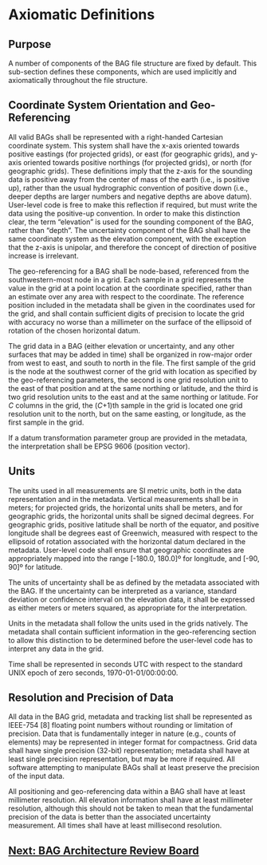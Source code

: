 # Axiomatic Definitions

## Purpose

A number of components of the BAG file structure are fixed by default. This sub-section defines these components, which are used implicitly and axiomatically throughout the file structure.

## Coordinate System Orientation and Geo-Referencing

All valid BAGs shall be represented with a right-handed Cartesian coordinate system.  This system shall have the x-axis oriented towards positive eastings (for projected grids), or east (for geographic grids), and y-axis oriented towards positive northings (for projected grids), or north (for geographic grids).  These definitions imply that the z-axis for the sounding data is positive away from the center of mass of the earth (i.e., is positive up), rather than the usual hydrographic convention of positive down (i.e., deeper depths are larger numbers and negative depths are above datum).  User-level code is free to make this reflection if required, but must write the data using the positive-up convention.  In order to make this distinction clear, the term “elevation” is used for the sounding component of the BAG, rather than “depth”.  The uncertainty component of the BAG shall have the same coordinate system as the elevation component, with the exception that the z-axis is unipolar, and therefore the concept of direction of positive increase is irrelevant.

The geo-referencing for a BAG shall be node-based, referenced from the southwestern-most node in a grid.  Each sample in a grid represents the value in the grid at a point location at the coordinate specified, rather than an estimate over any area with respect to the coordinate.  The reference position included in the metadata shall be given in the coordinates used for the grid, and shall contain sufficient digits of precision to locate the grid with accuracy no worse than a millimeter on the surface of the ellipsoid of rotation of the chosen horizontal datum.

The grid data in a BAG (either elevation or uncertainty, and any other surfaces that may be added in time) shall be organized in row-major order from west to east, and south to north in the file.  The first sample of the grid is the node at the southwest corner of the grid with location as specified by the geo-referencing parameters, the second is one grid resolution unit to the east of that position and at the same northing or latitude, and the third is two grid resolution units to the east and at the same northing or latitude.  For *C* columns in the grid, the (*C*+1)th sample in the grid is located one grid resolution unit to the north, but on the same easting, or longitude, as the first sample in the grid.

If a datum transformation parameter group are provided in the metadata, the interpretation shall be EPSG 9606 (position vector).

## Units

The units used in all measurements are SI metric units, both in the data representation and in the metadata.  Vertical measurements shall be in meters; for projected grids, the horizontal units shall be meters, and for geographic grids, the horizontal units shall be signed decimal degrees.  For geographic grids, positive latitude shall be north of the equator, and positive longitude shall be degrees east of Greenwich, measured with respect to the ellipsoid of rotation associated with the horizontal datum declared in the metadata.  User-level code shall ensure that geographic coordinates are appropriately mapped into the range [-180.0, 180.0]º for longitude, and [-90, 90]º for latitude.

The units of uncertainty shall be as defined by the metadata associated with the BAG.  If the uncertainty can be interpreted as a variance, standard deviation or confidence interval on the elevation data, it shall be expressed as either meters or meters squared, as appropriate for the interpretation.

Units in the metadata shall follow the units used in the grids natively.  The metadata shall contain sufficient information in the geo-referencing section to allow this distinction to be determined before the user-level code has to interpret any data in the grid.

Time shall be represented in seconds UTC with respect to the standard UNIX epoch of zero seconds, 1970-01-01/00:00:00.

## Resolution and Precision of Data

All data in the BAG grid, metadata and tracking list shall be represented as IEEE-754 [8] floating point numbers without rounding or limitation of precision.  Data that is fundamentally integer in nature (e.g., counts of elements) may be represented in integer format for compactness.  Grid data shall have single precision (32-bit) representation; metadata shall have at least single precision representation, but may be more if required.  All software attempting to manipulate BAGs shall at least preserve the precision of the input data.

All positioning and geo-referencing data within a BAG shall have at least millimeter resolution.  All elevation information shall have at least millimeter resolution, although this should not be taken to mean that the fundamental precision of the data is better than the associated uncertainty measurement.  All times shall have at least millisecond resolution.

## [Next: BAG Architecture Review Board](FSD-BAGARB.md)
